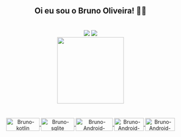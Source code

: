 ## <div align="center"> Oi eu sou o Bruno Oliveira! 👋😃 
 
 #

<div align="center"><a href = "mailto:bluizsilva37@gmail.com"><img src="https://img.shields.io/badge/Gmail-D14836?style=for-the-badge&logo=gmail&logoColor=white"></a>
  <a href="https://www.linkedin.com/in/bruno-oliveira-066138207" target="_blank"><img src="https://img.shields.io/badge/-LinkedIn-%230077B5?style=for-the-badge&logo=linkedin&logoColor=white" target="_blank"></a>

  <div align="center"><a href="https://github.com/brunnoluuiz">
  <img height="180em" src="https://github-readme-stats.vercel.app/api?username=brunnoluuiz&show_icons=true&theme=dark&include_all_commits=true&count_private=true"/>
  
  #
<div align="center"><img align="center" alt="Bruno-kotlin" height="35" width="90" src= "https://img.shields.io/badge/Kotlin-0095D5?&style=for-the-badge&logo=kotlin&logoColor=white">
  <img align="center" alt="Bruno-sqlite" height="35" width="90" src= "https://img.shields.io/badge/SQLite-07405E?style=for-the-badge&logo=sqlite&logoColor=white">
  <img align="center" alt="Bruno-Android-Studio" height="35" width="100" src= "https://img.shields.io/badge/Android_Studio-3DDC84?style=for-the-badge&logo=android-studio&logoColor=white">
  <img align="center" alt="Bruno-Android-Studio" height="35" width="80" src= "https://img.shields.io/badge/GIT-E44C30?style=for-the-badge&logo=git&logoColor=white">
  <img align="center" alt="Bruno-Android-Studio" height="35" width="80" src= "https://img.shields.io/badge/Bitbucket-0747a6?style=for-the-badge&logo=bitbucket&logoColor=white">
  
  
  


